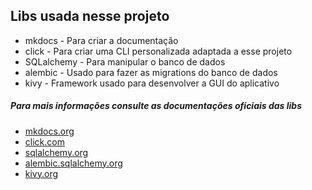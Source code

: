 ## Libs usada nesse projeto
* mkdocs - Para criar a documentação
* click - Para criar uma CLI personalizada adaptada a esse projeto
* SQLalchemy - Para manipular o banco de dados
* alembic - Usado para fazer as migrations do banco de dados
* kivy - Framework usado para desenvolver a GUI do aplicativo

##### Para mais informações consulte as documentações oficiais das libs
* [mkdocs.org](https://mkdocs.org)
* [click.com](https://click.palletsprojects.com/en/7.x/)
* [sqlalchemy.org](https://www.sqlalchemy.org/)
* [alembic.sqlalchemy.org](https://alembic.sqlalchemy.org/en/latest/)
* [kivy.org](https://kivy.org/#home)
